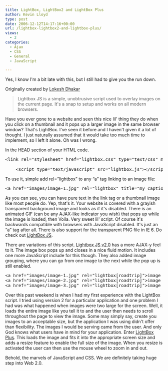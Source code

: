```yaml
---
title: LightBox, LightBox2 and LightBox Plus
author: Kevin Lloyd
type: post
date: 2006-12-12T14:17:16+00:00
url: /lightbox-lightbox2-and-lightbox-plus/
views:
  - 2
categories:
  - Ajax
  - CSS
  - General
  - JavaScript

---
```

Yes, I know I'm a bit late with this, but I still had to give you the run down.

Originally created by [Lokesh Dhakar][1]

> Lightbox JS is a simple, unobtrusive script used to overlay images on the current page. It's a snap to setup and works on all modern browsers.

Have you ever gone to a website and seen this nice lil' thing they do when you click on a thumbnail and it pops up a larger image in the same browser window? That's LightBox. I've seen it before and I haven't given it a lot of thought. I just naturally assumed that it would take too much time to implement, so I left it alone. Oh was I wrong.

<!--more-->



In the HEAD section of your HTML code.

<pre class="brush: xml; title: ; notranslate" title="">&lt;link rel="stylesheet" href="lightbox.css" type="text/css" media="screen" /&gt;

	&lt;script type="text/javascript" src="lightbox.js"&gt;&lt;/script&gt;
</pre>

To use it, simple add rel=&#8221;lightbox&#8221; to any &#8220;a&#8221; tag linking to an image file:

<pre class="brush: xml; title: ; notranslate" title="">&lt;a href="images/image-1.jpg" rel="lightbox" title="my caption"&gt;image #1&lt;/a&gt;
</pre>

As you can see, you can have pure text in the link tag or a thumbnail image like most people do. Yep, that's it. Your website is covered with a grayish transparent background image and looks as if it's disabled. There is an animated GIF (can be any AJAX-like indicator you wish) that pops up while the image is loaded, then Voila. Very sweet lil' script. Of course it's backwards compatible with browsers with JavaScript disabled. It's just an &#8220;a&#8221; tag after all. There is also support for the transparent PNG file in IE 6. Do check out [LightBox JS][1].

There are variations of this script. [Lightbox JS v2.0][2] has a more AJAX-y feel to it. The image box pops up and closes in a nice fluid motion. It includes one more JavaScript include for this though. They also added image grouping, where you can go from one image to the next while the pop up is still enabled.

<pre class="brush: xml; title: ; notranslate" title="">&lt;a href="images/image-1.jpg" rel="lightbox&#91;roadtrip&#93;"&gt;image #1&lt;/a&gt;
&lt;a href="images/image-2.jpg" rel="lightbox&#91;roadtrip&#93;"&gt;image #2&lt;/a&gt;
&lt;a href="images/image-3.jpg" rel="lightbox&#91;roadtrip&#93;"&gt;image #3&lt;/a&gt;
</pre>

Over this past weekend is when I had my first experience with the LightBox script. I tried using version 2 for a particular application and one problem I had was what happened when images were two large for the screen. Well, it loads the entire image like you tell it to and the user then needs to scroll throughout the page to view the image. Some may simply say, create you images to an acceptable size, but the application I was using didn't offer than flexibility. The images I would be serving came from the user. And only God knows what users have in mind for your application. Enter [LightBox Plus][3]. This loads the image and fits it into the appropriate screen size and adds a resize feature to enable the full size of the image. When you resize is activated the user can then use the mouse wheel to zoom in and out.

Behold, the marvels of JavaScript and CSS. We are definitely taking huge step into Web 2.0.

 [1]: http://www.huddletogether.com/projects/lightbox/
 [2]: http://www.huddletogether.com/projects/lightbox2/
 [3]: http://serennz.sakura.ne.jp/toybox/lightbox/?en